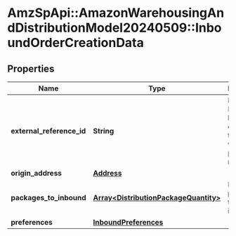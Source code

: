 # AmzSpApi::AmazonWarehousingAndDistributionModel20240509::InboundOrderCreationData

## Properties
Name | Type | Description | Notes
------------ | ------------- | ------------- | -------------
**external_reference_id** | **String** | Reference ID that can be used to correlate the order with partner resources. | [optional] 
**origin_address** | [**Address**](Address.md) |  | 
**packages_to_inbound** | [**Array&lt;DistributionPackageQuantity&gt;**](DistributionPackageQuantity.md) | List of packages to be inbounded. | 
**preferences** | [**InboundPreferences**](InboundPreferences.md) |  | [optional] 

